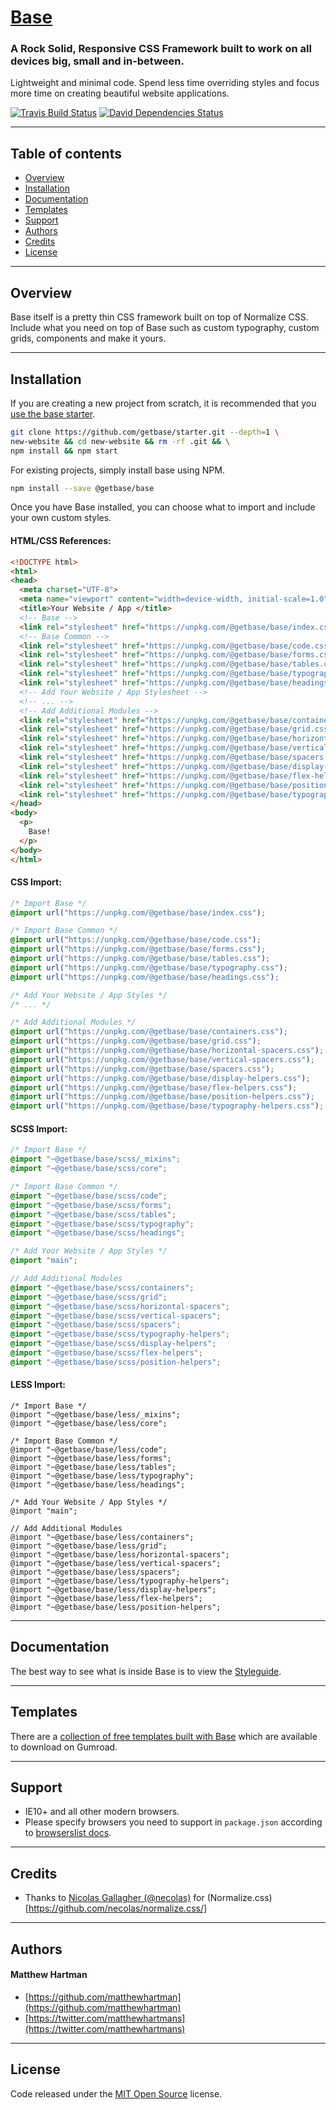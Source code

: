 # [Base](http://getbase.org)

### A Rock Solid, Responsive CSS Framework built to work on all devices big, small and in-between.

Lightweight and minimal code. Spend less time overriding styles and focus more time on creating beautiful website applications.

[![Travis Build Status][travis-img]][travis] [![David Dependencies Status][david-img]][david]

[travis-img]:   https://img.shields.io/travis/getbase/base.svg?branch=master
[david-img]:    https://img.shields.io/david/dev/getbase/base.svg?branch=master&label=dependencies
[travis]:       https://travis-ci.org/getbase/base
[david]:        https://david-dm.org/getbase/base?type=dev

* * *

## Table of contents

* [Overview](#overview)
* [Installation](#installation)
* [Documentation](#documentation)
* [Templates](#templates)
* [Support](#support)
* [Authors](#authors)
* [Credits](#credits)
* [License](#license)

* * *

## Overview

Base itself is a pretty thin CSS framework built on top of Normalize CSS. Include what you need on top of Base such as custom typography, custom grids, components and make it yours.

* * *

## Installation

If you are creating a new project from scratch, it is recommended that you [use the base starter](https://github.com/getbase/starter).

```bash
git clone https://github.com/getbase/starter.git --depth=1 \
new-website && cd new-website && rm -rf .git && \
npm install && npm start
```

For existing projects, simply install base using NPM.

```bash
npm install --save @getbase/base
```

Once you have Base installed, you can choose what to import and include your own custom styles.

#### HTML/CSS References:

  ```html
  <!DOCTYPE html>
  <html>
  <head>
    <meta charset="UTF-8">
    <meta name="viewport" content="width=device-width, initial-scale=1.0">
    <title>Your Website / App </title>
    <!-- Base -->
    <link rel="stylesheet" href="https://unpkg.com/@getbase/base/index.css">
    <!-- Base Common -->
    <link rel="stylesheet" href="https://unpkg.com/@getbase/base/code.css">
    <link rel="stylesheet" href="https://unpkg.com/@getbase/base/forms.css">
    <link rel="stylesheet" href="https://unpkg.com/@getbase/base/tables.css">
    <link rel="stylesheet" href="https://unpkg.com/@getbase/base/typography.css">
    <link rel="stylesheet" href="https://unpkg.com/@getbase/base/headings.css">
    <!-- Add Your Website / App Stylesheet -->
    <!-- ... -->
    <!-- Add Additional Modules -->
    <link rel="stylesheet" href="https://unpkg.com/@getbase/base/containers.css">
    <link rel="stylesheet" href="https://unpkg.com/@getbase/base/grid.css">
    <link rel="stylesheet" href="https://unpkg.com/@getbase/base/horizontal-spacers.css">
    <link rel="stylesheet" href="https://unpkg.com/@getbase/base/vertical-spacers.css">
    <link rel="stylesheet" href="https://unpkg.com/@getbase/base/spacers.css">
    <link rel="stylesheet" href="https://unpkg.com/@getbase/base/display-helpers.css">
    <link rel="stylesheet" href="https://unpkg.com/@getbase/base/flex-helpers.css">
    <link rel="stylesheet" href="https://unpkg.com/@getbase/base/position-helpers.css">
    <link rel="stylesheet" href="https://unpkg.com/@getbase/base/typography-helpers.css">
  </head>
  <body>
    <p>
      Base!
    </p>
  </body>
  </html>
  ```

#### CSS Import:

  ```css
  /* Import Base */
  @import url("https://unpkg.com/@getbase/base/index.css");

  /* Import Base Common */
  @import url("https://unpkg.com/@getbase/base/code.css");
  @import url("https://unpkg.com/@getbase/base/forms.css");
  @import url("https://unpkg.com/@getbase/base/tables.css");
  @import url("https://unpkg.com/@getbase/base/typography.css");
  @import url("https://unpkg.com/@getbase/base/headings.css");

  /* Add Your Website / App Styles */
  /* ... */

  /* Add Additional Modules */
  @import url("https://unpkg.com/@getbase/base/containers.css");
  @import url("https://unpkg.com/@getbase/base/grid.css");
  @import url("https://unpkg.com/@getbase/base/horizontal-spacers.css");
  @import url("https://unpkg.com/@getbase/base/vertical-spacers.css");
  @import url("https://unpkg.com/@getbase/base/spacers.css");
  @import url("https://unpkg.com/@getbase/base/display-helpers.css");
  @import url("https://unpkg.com/@getbase/base/flex-helpers.css");
  @import url("https://unpkg.com/@getbase/base/position-helpers.css");
  @import url("https://unpkg.com/@getbase/base/typography-helpers.css");
  ```

#### SCSS Import:

  ```scss
  /* Import Base */
  @import "~@getbase/base/scss/_mixins";
  @import "~@getbase/base/scss/core";
  
  /* Import Base Common */
  @import "~@getbase/base/scss/code";
  @import "~@getbase/base/scss/forms";
  @import "~@getbase/base/scss/tables";
  @import "~@getbase/base/scss/typography";
  @import "~@getbase/base/scss/headings";

  /* Add Your Website / App Styles */
  @import "main";

  // Add Additional Modules
  @import "~@getbase/base/scss/containers";
  @import "~@getbase/base/scss/grid";
  @import "~@getbase/base/scss/horizontal-spacers";
  @import "~@getbase/base/scss/vertical-spacers";
  @import "~@getbase/base/scss/spacers";
  @import "~@getbase/base/scss/typography-helpers";
  @import "~@getbase/base/scss/display-helpers";
  @import "~@getbase/base/scss/flex-helpers";
  @import "~@getbase/base/scss/position-helpers";
  ```

#### LESS Import:

  ```less
  /* Import Base */
  @import "~@getbase/base/less/_mixins";
  @import "~@getbase/base/less/core";
  
  /* Import Base Common */
  @import "~@getbase/base/less/code";
  @import "~@getbase/base/less/forms";
  @import "~@getbase/base/less/tables";
  @import "~@getbase/base/less/typography";
  @import "~@getbase/base/less/headings";

  /* Add Your Website / App Styles */
  @import "main";

  // Add Additional Modules
  @import "~@getbase/base/less/containers";
  @import "~@getbase/base/less/grid";
  @import "~@getbase/base/less/horizontal-spacers";
  @import "~@getbase/base/less/vertical-spacers";
  @import "~@getbase/base/less/spacers";
  @import "~@getbase/base/less/typography-helpers";
  @import "~@getbase/base/less/display-helpers";
  @import "~@getbase/base/less/flex-helpers";
  @import "~@getbase/base/less/position-helpers";
  ```

* * *

## Documentation

The best way to see what is inside Base is to view the [Styleguide](//unpkg.com/@getbase/base/index.html).

* * *

## Templates

There are a [collection of free templates built with Base](https://gumroad.com/getbase) which are available to download on Gumroad.

* * *

## Support

* IE10+ and all other modern browsers.
* Please specify browsers you need to support in `package.json` according to [browserslist docs](https://github.com/ai/browserslist#queries).

* * *

## Credits

* Thanks to [Nicolas Gallagher (@necolas)](https://github.com/necolas/) for (Normalize.css)[https://github.com/necolas/normalize.css/]

* * *

## Authors

#### Matthew Hartman

* [https://github.com/matthewhartman](https://github.com/matthewhartman)
* [https://twitter.com/matthewhartmans](https://twitter.com/matthewhartmans)

* * *

## License

Code released under the [MIT Open Source](https://opensource.org/licenses/MIT) license.